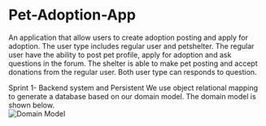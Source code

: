 # Pet-Adoption-App

An application that allow users to create adoption posting and apply for adoption. The user type includes regular user and petshelter. The regular user have the ability to post pet profile, apply for adoption and ask questions in the forum. The shelter is able to make pet posting and accept donations from the regular user. Both user type can responds to question.

Sprint 1- Backend system and Persistent
We use object relational mapping to generate a database based on our domain model. The domain model is shown below.  
![Domain Model](https://github.com/McGill-ECSE321-Winter2020/project-group-05/blob/c5783252fcde1d5148b7fede2d8c4aa41c298bc8/resources/Pet-Adoption-System%20Domain%20Model.png)
